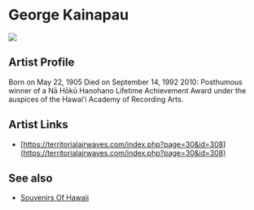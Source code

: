 # George Kainapau

![](../../asssets/artists/George_Kainapau.png)

## Artist Profile

Born on May 22, 1905
Died on September 14, 1992
2010: Posthumous winner of a Nā Hōkū Hanohano Lifetime Achievement Award under the auspices of the Hawaiʻi Academy of Recording Arts.


## Artist Links

- [https://territorialairwaves.com/index.php?page=30&id=308](https://territorialairwaves.com/index.php?page=30&id=308)


## See also

- [Souvenirs Of Hawaii](George_Kainapau-Souvenirs_Of_Hawaii.md)
